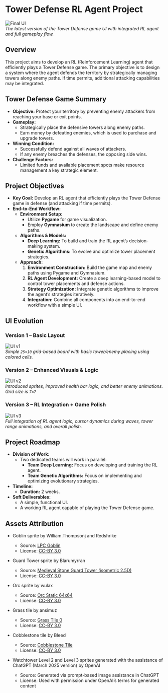 # Tower Defense RL Agent Project

![Final UI](/assets/v3.gif)  
*The latest version of the Tower Defense game UI with integrated RL agent and full gameplay flow.*

## Overview

This project aims to develop an RL (Reinforcement Learning) agent that efficiently plays a Tower Defense game. The primary objective is to design a system where the agent defends the territory by strategically managing towers along enemy paths. If time permits, additional attacking capabilities may be integrated.

## Tower Defense Game Summary

- **Objective:** Protect your territory by preventing enemy attackers from reaching your base or exit points.
- **Gameplay:**  
  - Strategically place the defensive towers along enemy paths.
  - Earn money by defeating enemies, which is used to purchase and upgrade towers.
- **Winning Condition:**  
  - Successfully defend against all waves of attackers.
  - If any enemy breaches the defenses, the opposing side wins.
- **Challenge Factors:**  
  - Limited funds and available placement spots make resource management a key strategic element.

## Project Objectives

- **Key Goal:** Develop an RL agent that efficiently plays the Tower Defense game in defense (and attacking if time permits).
- **End-to-End Workflow:**  
  - **Environment Setup:**  
    - Utilize **Pygame** for game visualization.
    - Employ **Gymnasium** to create the landscape and define enemy paths.
  - **Algorithms & Models:**  
    - **Deep Learning:** To build and train the RL agent’s decision-making system.
    - **Genetic Algorithms:** To evolve and optimize tower placement strategies.
  - **Approach:**  
    1. **Environment Construction:** Build the game map and enemy paths using Pygame and Gymnasium.
    2. **RL Agent Development:** Create a deep learning-based model to control tower placements and defense actions.
    3. **Strategy Optimization:** Integrate genetic algorithms to improve the agent’s strategies iteratively.
    4. **Integration:** Combine all components into an end-to-end workflow with a simple UI.

## UI Evolution

### Version 1 – Basic Layout
![UI v1](/assets/v1.png)  
*Simple `25×10`  grid-based board with basic tower/enemy placing using colored cells.*

### Version 2 – Enhanced Visuals & Logic
![UI v2](/assets/v2.gif)  
*Introduced sprites, improved health bar logic, and better enemy animations. Grid size is `7×7`*

### Version 3 – RL Integration + Game Polish
![UI v3](/assets/v3.gif)  
*Full integration of RL agent logic, cursor dynamics during waves, tower range animations, and overall polish.*

## Project Roadmap

- **Division of Work:**  
  - Two dedicated teams will work in parallel:
    - **Team Deep Learning:** Focus on developing and training the RL agent.
    - **Team Genetic Algorithms:** Focus on implementing and optimizing evolutionary strategies.
- **Timeline:**  
  - **Duration:** 2 weeks.
- **Soft Deliverables:**  
  - A simple, functional UI.
  - A working RL agent capable of playing the Tower Defense game.

## Assets Attribution

- Goblin sprite by William.Thompsonj and Redshrike  
  - Source: [LPC Goblin](https://opengameart.org/content/lpc-goblin)  
  - License: [CC-BY 3.0](https://creativecommons.org/licenses/by/3.0/)

- Guard Tower sprite by Blarumyrran  
  - Source: [Medieval Stone Guard Tower (isometric 2.5D)](https://opengameart.org/content/medieval-stone-guard-tower-isometric-25d)  
  - License: [CC-BY 3.0](https://creativecommons.org/licenses/by/3.0/)

- Orc sprite by wulax  
  - Source: [Orc Static 64x64](https://opengameart.org/content/orc-static-64x64)  
  - License: [CC-BY 3.0](https://creativecommons.org/licenses/by/3.0/)

- Grass tile by ansimuz  
  - Source: [Grass Tile 0](https://opengameart.org/content/grass-tile-0)  
  - License: [CC-BY 3.0](https://creativecommons.org/licenses/by/3.0/)

- Cobblestone tile by Bleed  
  - Source: [Cobblestone Tile](https://opengameart.org/content/cobblestone-tile)  
  - License: [CC-BY 3.0](https://creativecommons.org/licenses/by/3.0/)

- Watchtower Level 2 and Level 3 sprites generated with the assistance of ChatGPT (March 2025 version) by OpenAI  
  - Source: Generated via prompt-based image assistance in ChatGPT  
  - License: Used with permission under OpenAI’s terms for generated content
